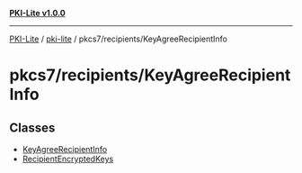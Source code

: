 [**PKI-Lite v1.0.0**](../../../../README.md)

---

[PKI-Lite](../../../../README.md) / [pki-lite](../../../README.md) / pkcs7/recipients/KeyAgreeRecipientInfo

# pkcs7/recipients/KeyAgreeRecipientInfo

## Classes

- [KeyAgreeRecipientInfo](classes/KeyAgreeRecipientInfo.md)
- [RecipientEncryptedKeys](classes/RecipientEncryptedKeys.md)
